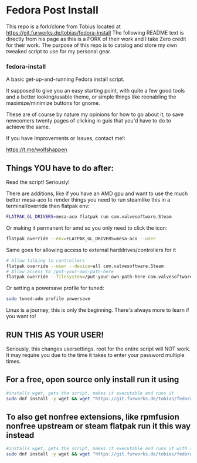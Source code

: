 # Fedora Post Install
This repo is a fork/clone from Tobius located at https://git.furworks.de/tobias/fedora-install
The following README text is directly from his page as this is a FORK of their work and I take Zero credit for their work.
The purpose of this repo is to catalog and store my own tweaked script to use for my personal gear.

### fedora-install

A basic get-up-and-running Fedora install script.

It supposed to give you an easy starting point, with quite a few good tools and a better looking/usable theme, or simple things like reenabling the maximize/minimize buttons for gnome.

These are of course by nature my opinions for how to go about it, to save newcomers twenty pages of clicking in guis that you'd have to do to achieve the same.


If you have Improvements or Issues, contact me!:

https://t.me/wolfshappen


## Things YOU have to do after:
Read the script! Seriously!

There are additions, like if you have an AMD gpu and want to use the much better mesa-aco to render things you need to run steamlike this in a terminal/override then flatpak env:

``` bash
FLATPAK_GL_DRIVERS=mesa-aco flatpak run com.valvesoftware.Steam
```

Or making it permanent for amd so you only need to click the icon:
``` bash
flatpak override --env=FLATPAK_GL_DRIVERS=mesa-aco --user
```

Same goes for allowing access to external harddrives/controllers for it
``` bash
# Allow talking to controllers
flatpak override --user --device=all com.valvesoftware.Steam
# Allow access to /put-your-own-path-here
flatpak override --filesystem=/put-your-own-path-here com.valvesoftware.Steam
```

Or setting a powersave profile for tuned:
``` bash
sudo tuned-adm profile powersave
```

Linux is a journey, this is only the beginning. There's always more to learn if you want to!


## RUN THIS AS YOUR USER!

Seriously, this changes usersettings. root for the entire script will NOT work.
It may require you due to the time it takes to enter your password multiple times.

## For a free, open source only install run it using

``` bash
#installs wget, gets the script, makes it executable and runs it
sudo dnf install -y wget && wget "https://git.furworks.de/tobias/fedora-install/raw/branch/master/install.sh" -O ./install.sh && chmod +x ./install.sh && ./install.sh
```

## To also get nonfree extensions, like rpmfusion nonfree upstream or steam flatpak run it this way instead

``` bash
#installs wget, gets the script, makes it executable and runs it with steam and nonfree repos added for things like nvidia drivers
sudo dnf install -y wget && wget "https://git.furworks.de/tobias/fedora-install/raw/branch/master/install.sh" -O ./install.sh && chmod +x ./install.sh && ./install.sh --nonfree --steam
```
